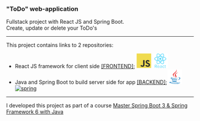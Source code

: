 
### "ToDo" web-application

Fullstack project with React JS and Spring Boot.<br> 
Create, update or delete your ToDo's
<hr>
This project contains links to 2 repositories:

* React JS framework for client side [[FRONTEND]](https://github.com/roman-andriiv/todo-react); <a href="https://developer.mozilla.org/en-US/docs/Web/JavaScript" target="_blank" rel="noreferrer"><img src="https://raw.githubusercontent.com/devicons/devicon/master/icons/javascript/javascript-original.svg" alt="javascript" width="40" height="40"/></a> <a href="https://reactjs.org/" target="_blank" rel="noreferrer"><img src="https://raw.githubusercontent.com/devicons/devicon/master/icons/react/react-original-wordmark.svg" alt="react" width="40" height="40"/></a>
* Java and Spring Boot to build server side for app [[BACKEND]](https://github.com/roman-andriiv/todo-springboot);<a href="https://www.java.com" target="_blank" rel="noreferrer"><img src="https://raw.githubusercontent.com/devicons/devicon/master/icons/java/java-original.svg" alt="java" width="40" height="40"/></a><a href="https://spring.io/" target="_blank" rel="noreferrer"> <img src="https://www.vectorlogo.zone/logos/springio/springio-icon.svg" alt="spring" width="40" height="40"/></a>
<hr>

I developed this project as part of a course [Master Spring Boot 3 & Spring Framework 6 with Java](https://www.udemy.com/course/spring-boot-and-spring-framework-tutorial-for-beginners/)
